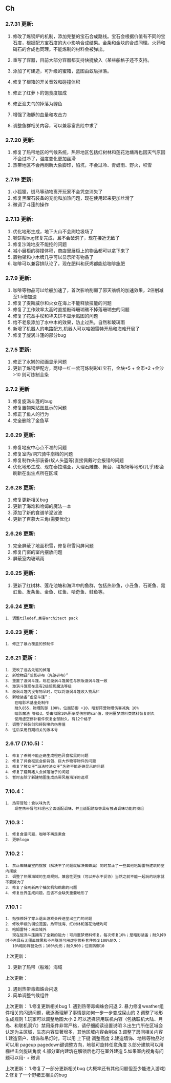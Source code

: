 ## Ch


### 2.7.31 更新:

1. 修改了炼钢炉的机制，添加完整的宝石合成路线。宝石会根据价值有不同的宝石度，根据配方宝石度的大小影响合成结果。金条和金块的合成同理。火药和硝石的合成也同理。不能炼制的材料会被弹出。

2. 重写了容器，目前大部分容器都支持快捷放入（某些船格子还不支持。

3. 添加了可建造，可升级的蜜箱，蓝图由蚁后掉落。

4. 修复了根箱的开关音效和碰撞体积

5. 修正了红萝卜的饱食度加成

6. 修正渔夫鸟的掉落为鲤鱼

7. 增强了海豚的血量和攻击力

8. 调整鱼群相关内容，可以兼容富贵险中求了


### 2.7.20 更新:

1. 修复了热带地区的气候系统，热带地区包括红树林和莲花池塘再也因天气原因不会过冷了，温度变化更加丝滑
2. 热带地区不会再刷新大象脚印，陷坑，不会过冷、青蛙雨、野火，积雪


### 2.7.19 更新:

1. 小狐狸，斑马等动物离开玩家不会凭空消失了
2. 修复黑曜石装备的充能和加热问题，现在使用起来更加丝滑了
3. 微调了斗篷的操作

### 2.7.13 更新:

1. 优化地形生成，地下火山不会刷垃圾场了
2. 钢饼船bug修复完成，且不会破洞了，现在接近无敌了
3. 修复沙滩地皮不能挖的问题
4. 减小展柜的碰撞体积，商店里展柜上的物品都可以拿下来了
5. 置物架和小木牌几乎可以显示所有物品了
6. 咖啡可以兼容排队论了，现在肥料和灰烬都能给咖啡施肥


### 2.7.9 更新:

1. 咖啡等物品可以给船加速了，首次影响削弱了邪天翁帆的加速效果，2倍削减至1.5倍加速
2. 修复了麦斯威尔和火女在海上不能释放技能的问题
3. 修复了工作效率太高时直接敲碎珊瑚礁不掉落珊瑚虫的问题
4. 修复了花茎手杖和华夫饼不显示贴图的问题
5. 给不老泉添加了水中木的效果，防止过热。自然和玻璃雨
6. 新增了机器人的电路配方,机器人可以哈姆雷特开局和海难开局了
7. 修复了旋涡斗篷的部分bug

### 2.7.5 更新:

1. 修正了水獭的动画显示问题
2. 更新了炼钢炉配方，两绿一红一紫可炼制彩虹宝石，金块\*5 + 金币\*2 +金沙>10 则可炼制金条



### 2.7.2 更新

1. 修复旋涡斗篷的bug
2. 修复置物架贴图显示的问题
3. 修正了鱼人的行为
4. 完全删除了金鱼草

### 2.6.29 更新:

1. 修复地皮中心点不准的问题
2. 修复室内/洞穴骑牛崩档的问题
3. 修复制作头部装备(蚁人头盔等)直接佩戴时会报错的问题
4. 优化地形生成、现在泰拉瑞亚，大理石雕像、舞台、垃圾场等地形(几乎)都会刷新在出生点所在区域


### 2.6.28 更新:

1. 修复更新相关bug
2. 更新了海难和哈姆的魔法一本
3. 添加了新的食谱芋泥波波
4. 更新了百慕大三角(需要优化)


### 2.6.26 更新:

1. 完全屏蔽了地面积雪，修复积雪闪屏问题
2. 修复门窗的室内摆放问题
3. 屏蔽室内玻璃雨

### 2.6.25 更新:

1. 更新了红树林、莲花池塘和海洋中的鱼群，包括热带鱼，小丑鱼、石斑鱼、霓虹鱼、发条鱼、金鱼、红鱼、哈奇鱼、鲑鱼等。

### 2.6.24 更新:

	1. 调整tiledef,兼容architect pack

### 2.6.23 更新：

    1. 修正了暴力覆盖的预制件

### 2.6.21 更新：

	1. 更改了远古先驱的掉落
	2. 新增物品“暗影碎布（先驱碎布）”
	3. 重置了漩涡斗篷，现在漩涡斗篷属性与原版漩涡斗篷一致
	4. 漩涡斗篷现在具有2级暗影魔法等级
	5. 漩涡斗篷内没有物品时，可以将漩涡斗篷收入物品栏
	6. 新增装备“虚空斗篷”：
		在暗影术基座处制作
	    耐久855，物理防御 100%，位面防御 +10，暗影阵营物理伤害减免 10%
	    暗影魔法 等级3，受击扣除10%所承受伤害的san值，使用噩梦燃料类燃料恢复耐久
		使用虚空修补套件恢复全部耐久，有12个格子
	7. 调整了碎裂剑和碎裂喙的伤害值
	8. 往后采用日期相关的版本号

### 2.6.17 (7.10.5)：

    1. 修复了茶树不能正确生成橙色异食松鼠的问题
	2. 修复了异食松鼠会偷背包、巨大作物等物件的问题
	3. 修复了猪女王“玛法拉法女王”名称不能正确显示的问题
	4. 修复了建筑猪人会掉落锤子的问题
	5. 暂时去除了新建地图生成热带风格海洋的选项

### 7.10.4：
    1. 热带冒险：食以味为先
	    现在热带冒险料理已全面适配调味，并且适配勋章等具有独占调味功能的模组

### 7.10.3：
    1. 修复食谱问题，咖啡不再是素食
    2. 更新logo

### 7.10.2：
    1. 禁止蜘蛛巢室内摆放（解决不了问题就解决蜘蛛巢）同时禁止了一些其他哈姆雷特建筑的室内摆放
    2. 调整了热带海域的生成规则，兼容性更强（可以开永不妥协）当然之前不能一起玩的玩家就不要努力了
    3. 修复了会刷新两个抽奖机和鹈鹕的问题
    4. 修复世界生成问题，应该不会缺失重要地形了

### 7.10.1：
    1. 勉强修好了穿上退出游戏会传送至出生门的问题
    2. 修改甲板的铺设范围，热带浅海、红树林和莲花池塘均可
    3. 哈姆雷特：来自域外
       现在旋涡斗篷拥有了全新的能力：可用噩梦燃料修复，每次修复10%；是暗影装备；耐久掉0时不再具有无僵直效果和不再脱落可用虚空修补套件修复100%耐久；
       10%暗影阵营免伤；100%免伤；耐久900；位面防御10

上次更新：
1. 更新了热带（船难）海域

上次更新：
1. 遇到热带毒蜘蛛会闪退
2. 简单调整气候组件

上次更新：
1.修复更新相关bug
	1. 遇到热带毒蜘蛛会闪退
	2. 暴力修复weather组件相关的闪退问题，我逐渐理解了事情是如何一步一步变成屎山的
2.调整了地形生成规则
	1.玩家可以调整地图大小
	2.可以选择禁用联机内容（包括联机大陆、月岛、和联机洞穴）禁用条件非常严格，请仔细阅读设置说明
	3.出生门所在区域会认定为主区域，生态内容显著增多，其他区域内容会削减
3.调整了房间相关内容
	1.建造窗户、墙饰和吊灯时，可以用 上下键 调整高度
	2.建造墙饰、地毯等物品时可以用 pageup pagedown键调整方向，地毯可旋转任意角度
	3.部分建筑可以用栅栏击剑旋转角度
	4.部分室内建筑在解锁后也可在室外建造
	5.如果室内视角有问题可以用- + 微调

上次更新：
1.修复了一部分更新相关bug (大概率还有其他问题但至少能进入游戏)
2.修复了一个野猪王相关的bug